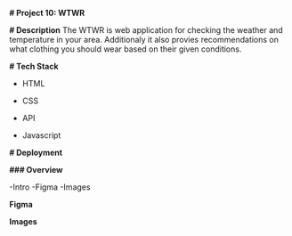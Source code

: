 **# Project 10: WTWR**

**# Description**
The WTWR is web application for checking the weather and temperature in your area. Additionaly it also provies recommendations on what clothing you should wear based on their given conditions.

**# Tech Stack**

- HTML

- CSS

- API

- Javascript

**# Deployment**

**### Overview**

-Intro
-Figma
-Images

**Figma**

**Images**

<!-- # React + Vite

This template provides a minimal setup to get React working in Vite with HMR and some ESLint rules.

Currently, two official plugins are available:

- [@vitejs/plugin-react](https://github.com/vitejs/vite-plugin-react/blob/main/packages/plugin-react/README.md) uses [Babel](https://babeljs.io/) for Fast Refresh
- [@vitejs/plugin-react-swc](https://github.com/vitejs/vite-plugin-react-swc) uses [SWC](https://swc.rs/) for Fast Refresh -->
